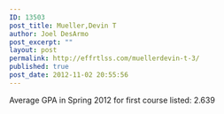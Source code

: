 ```yaml
---
ID: 13503
post_title: Mueller,Devin T
author: Joel DesArmo
post_excerpt: ""
layout: post
permalink: http://effrtlss.com/muellerdevin-t-3/
published: true
post_date: 2012-11-02 20:55:56
---
```

<p>Average GPA in Spring 2012 for first course listed: 2.639</p>